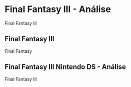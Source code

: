 ---
---

# Final Fantasy III - Análise

Final Fantasy III

## Final Fantasy III

Final Fantasy

## Final Fantasy III Nintendo DS - Análise

Final Fantasy III
